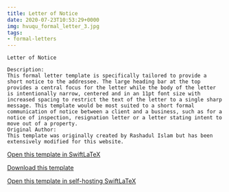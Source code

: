 ```yaml
---
title: Letter of Notice
date: 2020-07-23T10:53:29+0000
img: hvuqu_formal_letter_3.jpg
tags:
- formal-letters
---
```

```
Letter of Notice

Description:
This formal letter template is specifically tailored to provide a short notice to the addressee. The large heading bar at the top provides a central focus for the letter while the body of the letter is intentionally narrow, centered and in an 11pt font size with increased spacing to restrict the text of the letter to a single sharp message. This template would be most suited to a short formal communication of notice between a client and a business, such as for a notice of inspection, resignation letter or a letter stating intent to move out of a property.
Original Author:
This template was originally created by Rashadul Islam but has been extensively modified for this website.
```
[Open this template in SwiftLaTeX](https://www.swiftlatex.com/project.html?import=https://swiftlatex.github.io/LaTeXBoilerPlate/zips/uewkr_formal_letter_3.zip&import_name=Letter%20of%20Notice)

[Download this template](https://swiftlatex.github.io/LaTeXBoilerPlate/zips/uewkr_formal_letter_3.zip)

[Open this template in self-hosting SwiftLaTeX](http://localhost:3011/project.html?import=https://swiftlatex.github.io/LaTeXBoilerPlate/zips/uewkr_formal_letter_3.zip&import_name=Letter%20of%20Notice)

